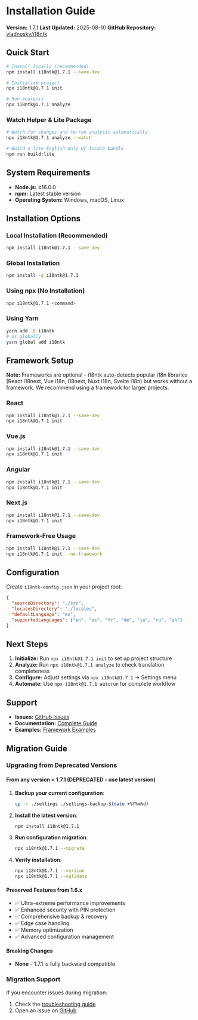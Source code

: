 # Installation Guide

**Version:** 1.7.1
**Last Updated:** 2025-08-10
**GitHub Repository:** [vladnoskv/i18ntk](https://github.com/vladnoskv/i18ntk)

## Quick Start

```bash
# Install locally (recommended)
npm install i18ntk@1.7.1 --save-dev

# Initialize project
npx i18ntk@1.7.1 init

# Run analysis
npx i18ntk@1.7.1 analyze
```

### Watch Helper & Lite Package

```bash
# Watch for changes and re-run analysis automatically
npx i18ntk@1.7.1 analyze --watch

# Build a lite English-only UI locale bundle
npm run build:lite
```

## System Requirements

- **Node.js:** ≥16.0.0
- **npm:** Latest stable version
- **Operating System:** Windows, macOS, Linux

## Installation Options

### Local Installation (Recommended)
```bash
npm install i18ntk@1.7.1 --save-dev
```

### Global Installation
```bash
npm install -g i18ntk@1.7.1
```

### Using npx (No Installation)
```bash
npx i18ntk@1.7.1 <command>
```

### Using Yarn
```bash
yarn add -D i18ntk
# or globally
yarn global add i18ntk
```

## Framework Setup

**Note:** Frameworks are optional - i18ntk auto-detects popular i18n libraries (React i18next, Vue i18n, i18next, Nuxt i18n, Svelte i18n) but works without a framework. We recommend using a framework for larger projects.

### React
```bash
npm install i18ntk@1.7.1 --save-dev
npx i18ntk@1.7.1 init
```

### Vue.js
```bash
npm install i18ntk@1.7.1 --save-dev
npx i18ntk@1.7.1 init
```

### Angular
```bash
npm install i18ntk@1.7.1 --save-dev
npx i18ntk@1.7.1 init
```

### Next.js
```bash
npm install i18ntk@1.7.1 --save-dev
npx i18ntk@1.7.1 init
```

### Framework-Free Usage
```bash
npm install i18ntk@1.7.1 --save-dev
npx i18ntk@1.7.1 init --no-framework
```

## Configuration

Create `i18ntk-config.json` in your project root:

```json
{
  "sourceDirectory": "./src",
  "localesDirectory": "./locales",
  "defaultLanguage": "en",
  "supportedLanguages": ["en", "es", "fr", "de", "ja", "ru", "zh"]
}
```

## Next Steps

1. **Initialize:** Run `npx i18ntk@1.7.1 init` to set up project structure
2. **Analyze:** Run `npx i18ntk@1.7.1 analyze` to check translation completeness
3. **Configure:** Adjust settings via `npx i18ntk@1.7.1` → Settings menu
4. **Automate:** Use `npx i18ntk@1.7.1 autorun` for complete workflow

## Support

- **Issues:** [GitHub Issues](https://github.com/vladnoskv/i18ntk/issues)
- **Documentation:** [Complete Guide](README.md)
- **Examples:** [Framework Examples](examples/)

## Migration Guide

### Upgrading from Deprecated Versions

#### From any version < 1.7.1 (DEPRECATED - use latest version)
1. **Backup your current configuration**:
   ```bash
   cp -r ./settings ./settings-backup-$(date +%Y%m%d)
   ```

2. **Install the latest version**:
   ```bash
   npm install i18ntk@1.7.1
   ```

3. **Run configuration migration**:
   ```bash
   npx i18ntk@1.7.1 --migrate
   ```

4. **Verify installation**:
   ```bash
   npx i18ntk@1.7.1 --version
   npx i18ntk@1.7.1 --validate
   ```

#### Preserved Features from 1.6.x
- ✅ Ultra-extreme performance improvements
- ✅ Enhanced security with PIN protection
- ✅ Comprehensive backup & recovery
- ✅ Edge case handling
- ✅ Memory optimization
- ✅ Advanced configuration management

#### Breaking Changes
- **None** - 1.7.1 is fully backward compatible

### Migration Support
If you encounter issues during migration:
1. Check the [troubleshooting guide](docs/TROUBLESHOOTING.md)
2. Open an issue on [GitHub](https://github.com/vladnoskv/i18ntk/issues)

